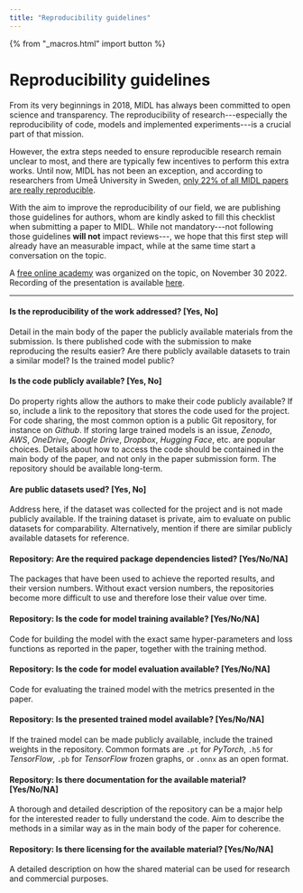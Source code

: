 ```yaml
---
title: "Reproducibility guidelines"
---
```

{% from "_macros.html" import button %}
# Reproducibility guidelines

From its very beginnings in 2018, MIDL has always been committed to open science and transparency. The reproducibility of research---especially the reproducibility of code, models and implemented experiments---is a crucial part of that mission.

However, the extra steps needed to ensure reproducible research remain unclear to most, and there are typically few incentives to perform this extra works.
Until now, MIDL has not been an exception, and according to researchers from Umeå University in Sweden, [only 22% of all MIDL papers are really reproducible](https://arxiv.org/abs/2210.11146).

With the aim to improve the reproducibility of our field, we are publishing those guidelines for authors, whom are kindly asked to fill this checklist when submitting a paper to MIDL.
While not mandatory---not following those guidelines **will not** impact reviews---, we hope that this first step will already have an measurable impact, while at the same time start a conversation on the topic.

A [free online academy](/autumn-academy.html) was organized on the topic, on November 30 2022. Recording of the presentation is available [here](https://video.midl.io/2022_midl_autumn_academy.mp4).

<!-- <p class="centered">
    <a href="/autumn-academy.html" class="button" style="background-image: linear-gradient(to bottom, #fd982c, #f7b70f);">Autumn academy on reproducibility</a>
</p> -->

<!-- In light of these efforts, will are asking every authors to fill honestly this reproducibility checklist when submitting a paper.
While not mandatory, we hope those guidelines will improve the reproducibility of our field, while starting a conversation on the most

However, there are typically few incentives to make the extra steps to make a paper reproducible,

, and until now, MIDL has not been a big exception in that regard. Recently, a highly motivated team from Umea University in Sweden provided evidence that [only 22% of all MIDL papers are really reproducible](https://arxiv.org/abs/2210.11146).

In the light of these efforts, we will ask every author of an accepted paper to honestly fill out this reproducibility checklist: -->

---

#### Is the reproducibility of the work addressed? [Yes, No]
Detail in the main body of the paper the publicly available materials from the submission. Is there published code with the submission to make reproducing the results easier? Are there publicly available datasets to train a similar model? Is the trained model public?

#### Is the code publicly available? [Yes, No]
Do property rights allow the authors to make their code publicly available? If so, include a link to the repository that stores the code used for the project. For code sharing, the most common option is a public Git repository, for instance on _Github_. If storing large trained models is an issue, _Zenodo_, _AWS_, _OneDrive_, _Google Drive_, _Dropbox_, _Hugging Face_, etc. are popular choices. Details about how to access the code should be contained in the main body of the paper, and not only in the paper submission form. The repository should be available long-term.

#### Are public datasets used? [Yes, No]
Address here, if the dataset was collected for the project and is not made publicly available. If the training dataset is private, aim to evaluate on public datasets for comparability. Alternatively, mention if there are similar publicly available datasets for reference.

#### Repository: Are the required package dependencies listed? [Yes/No/NA]
The packages that have been used to achieve the reported results, and their version numbers. Without exact version numbers, the repositories become more difficult to use and therefore lose their value over time.

#### Repository: Is the code for model training available? [Yes/No/NA]
Code for building the model with the exact same hyper-parameters and loss functions as reported in the paper, together with the training method.

#### Repository: Is the code for model evaluation available? [Yes/No/NA]
Code for evaluating the trained model with the metrics presented in the paper.

#### Repository: Is the presented trained model available? [Yes/No/NA]
If the trained model can be made publicly available, include the trained weights in the repository. Common formats are `.pt` for _PyTorch_, `.h5` for _TensorFlow_, `.pb` for _TensorFlow_ frozen graphs, or `.onnx` as an open format.

#### Repository: Is there documentation for the available material? [Yes/No/NA]
A thorough and detailed description of the repository can be a major help for the interested reader to fully understand the code. Aim to describe the methods in a similar way as in the main body of the paper for coherence.

#### Repository: Is there licensing for the available material? [Yes/No/NA]
A detailed description on how the shared material can be used for research and commercial purposes.